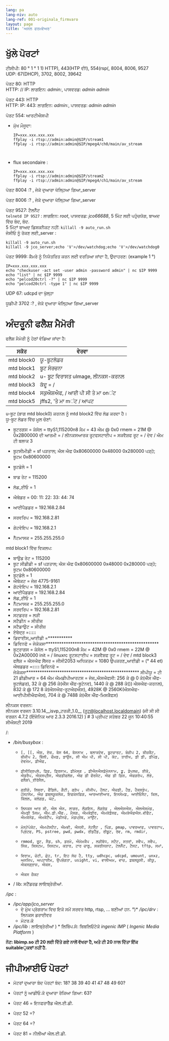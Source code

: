 ```yaml
---
lang: pa
lang-niv: auto
lang-ref: 001-originala_firmvaro
layout: page
title: 'ਅਸਲ ਫਰਮਵੇਅਰ'
---
```


# ਖੁੱਲੇ ਪੋਰਟਾਂ

ਟੀਸੀਪੀ: 80 ° 1 ° 1 1) HTTP), 443(HTP ਵੀ!), 554(rsp(, 8004, 8006, 9527  
UDP: 67(DHCP), 3702, 8002, 39642

ਪੋਰਟ 80: HTTP  
HTTP: // IP: ਲਾਗਇਨ: _admin:_, ਪਾਸਵਰਡ: _admin_ _admin_

ਪੋਰਟ 443: HTTP  
HTTP: IP: 443: ਲਾਗਇਨ: _admin:_, ਪਾਸਵਰਡ: _admin_ _admin_

ਪੋਰਟ 554: ਆਰਟੀਐਸਪੀ  
* ਮੁੱਖ ਮੌਜੂਦਾ: 



    ```
    IP=xxx.xxx.xxx.xxx
    ffplay -i rtsp://admin:admin@$IP/stream1
    ffplay -i rtsp://admin:admin@$IP/mpeg4/ch0/main/av_stream



    ```
* flux secondaire :



    ```
    IP=xxx.xxx.xxx.xxx
    ffplay -i rtsp://admin:admin@$IP/stream2
    ffplay -i rtsp://admin:admin@$IP/mpeg4/ch1/main/av_stream
    ````

ਪੋਰਟ 8004 :? , ਜੇਕੋ ਦੁਆਰਾ ਖੋਲ੍ਹਿਆ ਗਿਆ_server



ਪੋਰਟ 8006 :? , ਜੇਕੋ ਦੁਆਰਾ ਖੋਲ੍ਹਿਆ ਗਿਆ_server




ਪੋਰਟ 9527: ਟੈਲਨੈੱਟ  
`telnetd IP 9527` : ਲਾਗਇਨ: _root_, ਪਾਸਵਰਡ: _jco66688_, 5 ਮਿੰਟ ਲਈ ਪਹੁੰਚਯੋਗ, ਬਾਅਦ ਵਿੱਚ ਬੰਦ, ਬੰਦ.  
5 ਮਿੰਟਾਂ ਬਾਅਦ ਡਿਸਕਨੈਕਟ ਨਹੀਂ: `killall -9 auto_run.sh`  
ਜੇਸੀਓ ਨੂੰ ਰੋਕਣ ਲਈ_server : 
 
 

```
killall -9 auto_run.sh
killall -9 jco_server;echo 'V'>/dev/watchdog;echo 'V'>/dev/watchdog0
```

ਪੋਰਟ 9999: ਕੈਮਰੇ ਨੂੰ ਨਿਯੰਤਰਿਤ ਕਰਨ ਲਈ ਵਰਤਿਆ ਜਾਂਦਾ ਹੈ, ਉਦਾਹਰਣ: (example 1 °)

```
IP=xxx.xxx.xxx.xxx
echo "checkuser -act set -user admin -password admin" | nc $IP 9999
echo "list" | nc $IP 9999
echo "pelcod20ctrl -?" | nc $IP 9999
echo "pelcod20ctrl -type 1" | nc $IP 9999
```

UDP 67: udcpd ਦਾ ਖੁੱਲ੍ਹਾ

ਯੂਡੀਪੀ 3702 :? , ਜੇਕੋ ਦੁਆਰਾ ਖੋਲ੍ਹਿਆ ਗਿਆ_server




# ਅੰਦਰੂਨੀ ਫਲੈਸ਼ ਮੈਮੋਰੀ
ਫਲੈਸ਼ ਮੈਮੋਰੀ ਨੂੰ ਹੇਠਾਂ ਵੰਡਿਆ ਜਾਂਦਾ ਹੈ:

ਸਕੋਰ | ਵੇਰਵਾ |
--- | --- |
mtd block0 | ਯੂ-ਬੂਟਲੋਡਰ |
mtd block1 | ਬੂਟ ਸੰਰਚਨਾ |
mtd block2 | u- ਬੂਟ ਵਿਰਾਸਤ uImage, ਲੀਨਕਸ-ਕਰਨਲ |
mtd block3 | ਕੱਦੂ = / |
mtd block4 | ਸਕੁਐਸ਼ਐਫ, / ਆਈ ਪੀ ਸੀ ਤੇ ਮਾ onਂਟ |
mtd block5 | jffs2, 'ਤੇ ਮਾ mਂਟ / ਆਪਟ |

u-ਬੂਟ (ਭਾਗ mtd block0) ਕਰਨਲ ਨੂੰ mtd block2 ਵਿੱਚ ਲੋਡ ਕਰਦਾ ਹੈ।  
ਯੂ-ਬੂਟ ਲੋਡਰ ਵਿੱਚ ਮੂਲ ਚੋਣਾਂ:  
* ਬੂਟਰਗਸ = ਕੰਸੋਲ = ttyS1,115200n8 ਮੈਮ = 43 ਐਮ @ 0x0 rmem = 21M @ 0x2B00000 ਦੀ ਆਰਮੀ = / ਲੀਨਕਸਆਰਕ ਰੂਟਫਸਟਾਈਪ = ਸਕਵੈਸ਼ਫ ਰੂਟ = / ਦੇਵ / ਐਮ ਟੀ ਬਲਾਕ 3


* ਬੂਟਸੀਮੀਡੀ = sf ਪੜਤਾਲ; ਐਸ ਐਫ 0x80600000 0x48000 0x280000 ਪੜ੍ਹੋ; ਬੂਟਮ 0x80600000


* ਬੂਟਡੇਲੇ = 1


* ਬਾਡ ਰੇਟ = 115200


* ਲੋਡ\_ਈਓ = 1


* ਐਥੇਡਰ = 00: 11: 22: 33: 44: 74


* ਆਈਪੈਡਡਰ = 192.168.2.84


* ਸਰਵਰਿਪ = 192.168.2.81


* ਗੇਟਵੇਇਪ = 192.168.2.1


* ਨੈੱਟਮਾਸਕ = 255.255.255.0



mtd block1 ਵਿੱਚ ਵਿਕਲਪ:
* ਬਾਉਡ ਰੇਟ = 115200
* ਬੂਟ ਸੀਡੀਡੀ = sf ਪੜਤਾਲ; ਐਸ ਐਫ 0x80600000 0x48000 0x280000 ਪੜ੍ਹੋ; ਬੂਟਮ 0x80600000
* ਬੂਟਡੇਲੇ = 1
* ਐਥੇਕਟ = ਜੇਜ਼ 4775-9161
* ਗੇਟਵੇਇਪ = 192.168.2.1
* ਆਈਪੈਡਡਰ = 192.168.2.84
* ਲੋਡ\_ਈਓ = 1
* ਨੈੱਟਮਾਸਕ = 255.255.255.0
* ਸਰਵਰਿਪ = 192.168.2.81
* ਸਟਡਰਰ = ਲੜੀ
* ਸਟੈਡੀਨ = ਸੀਰੀਜ਼
* ਸਟੈਡਾਉਟ = ਸੀਰੀਜ਼
* ਏਥੇਦ੍ਰ =**:**:**:**:**:**
* ਡਿਵਾਈਸ\_ਆਈਡੀ =***********
* ਡਿਵਿਨਫੋ = ਜੇਕੋਕਸਾ***************************************************
* ਬੂਟ੍ਰਾਗਸ = ਕੰਸੋਲ = ttyS1,115200n8 ਮੈਮ = 42M @ 0x0 rmem = 22M @ 0x2A00000 init = / linuxrc ਰੂਟਸਟਾਈਪ = ਸਕਵੈਸ਼ਫ ਰੂਟ = / ਦੇਵ / mtd block3 ਫਲੈਸ਼ = ਐਸਐਫ ਸੈਂਸਰ = ਜੀਸੀ2053 ਅਧਿਕਤਮ = 1080 ਉਪਕਰਣ\_ਆਈਡੀ = (° 44 et) ਐਥਡਡਰ =**:**:**:**:**:** ਡਿਵਿਨਫੋ = ਜੇਕੋਕਸਾ*************************************************** ਸੀਪੀਯੂ = ਟੀ 21 ਡੀਡੀਆਰ = 64 ਐਮ ਐਮਡੀਪੀਆਰਟਸ = ਜੇਜ਼\_ਐਸਐਫਸੀ: 256 ਕੇ @ 0 ਕੇ(ਐੱਸ ਐੱਫ-ਬੂਟਲੋਡਰ), 32 ਕੇ @ 256 ਕੇ(ਐੱਸ ਐੱਫ-ਬੂਟੇਨਵ), 1440 ਕੇ @ 288 ਕੇ()) ਐਸਐਫ-ਕਰਨਲ), 832 ਕੇ @ 172 8 ਕੇ(ਐਸਐਫ-ਰੂਟਐਫਐਸ), 4928K @ 2560K(ਐਸਐਫ-ਆਈਪੀਸੀਐਫਐਸ), 704 ਕੇ @ 7488 ਕੇ(ਐੱਸ ਐੱਫ-ਮਿਸਕੈਫਸ)


ਲੀਨਕਸ ਵਰਜਨ:  
ਲੀਨਕਸ ਵਰਜਨ 3.10.14\_\_isvp\_ਟਰਕੀ\_1.0\_\_ (ਰੂਟ@localhost.localdomain) (ਜੀ ਸੀ ਸੀ ਵਰਜ਼ਨ 4.7.2 (ਇੰਜੇਨਿਕ ਆਰ 2.3.3 2016.12) ) # 3 ਪ੍ਰੀਪਟ ਸਤੰਬਰ 22 ਜੂਨ 10:40:55 ਸੀਐਸਟੀ 2019


/:
* _/bin/busybox_ : 
  *     [, [[, ਐਸ਼, ਏਕ, ਬੇਸ 64, ਬੇਸਨਾਮ , ਬਲਾਕਦੇਵ, ਬੂਟਚਾਰਟ, ਬੰਜ਼ੀਪ 2, ਬੀਜ਼ਕੈਟ, ਬੀਜੀਪ 2, ਬਿੱਲੀ, ਚੌਮਡ, ਡਾਉਨ, ਸੀ ਐਮ ਪੀ, ਸੀ ਪੀ, ਕੱਟ, ਤਾਰੀਖ, ਡੀ ਡੀ, ਡੀਪੋਡ, ਦੇਵਮੇਮ, ਡੀਐਫ,
  *     ਡੀਸੀਕ੍ਰਿਪਲੇ, ਡਿਫ, ਡਿਰਨਾਮ, ਡੀਮੇਸਗ , ਡੀਐਨਐਸਡੋਮੇਨਨਾਮ, ਡੂ, ਡੰਪਲਜ਼, ਈਕੋ, ਐਡਰੈਪ, ਐਕਸਪ੍ਰੈੱਸ, ਐਫਡੀਫਲੱਸ਼, ਐਫ ਡੀ ਫੌਰਮੈਟ, ਐਫ ਡੀ ਡਿਸ਼, ਐਫਗਰੇਪ, ਲੱਭੋ, ਫਲੈਸ਼\_ਈਰੇਸੈਲ,
  *     ਗ੍ਰੀਗੋ, ਲਿਬਰਾ, ਫੈਂਡਿਲੋ, ਗੈਟੀ, ਗ੍ਰੇਪ , ਜੀਜੀਪ, ਹੌਲਟ, ਐਚਡੀ, ਹੈਡ, ਹੈਕਸਡੰਪ, ਹੋਸਟਨੇਮ, ਐਚ ਡਬਲਯੂਕਲੋਕ, ਇਫਕਨਫਿਗ, ਆਰਆਈਆਰ, ਇਨਸੋਮਡ, ਆਈਓਸੈਟ, ਕਿਲ, ਕਿੱਲਲ, ਕਲੋਗਡ, ਘੱਟ,
  *     ਲਿਨਕਸ ਆਰ ਸੀ, ਐਲ ਐਨ, ਲਾਗਰ, ਲੌਗਇਨ, ਲੌਗਰੇਡ , ਐਲਐਸਐਸ, ਐਲਐਸਮੋਡ, ਐਮਡੀ 5ਸਮ, ਐੱਮ.ਡੀ.ਐੱਫ., ਮੈਸਗ, ਐਮਕੇਡੀਰ, ਐਮਕੇਡੌਸਫ, ਐਮਕੇਐਫਐਸ.ਵੀਫੈਟ, ਐਮਕੇਨੋਡ, ਐਮਕੇਟੈਂਪ, ਮੋਡੀਨਫੋ, ਮੋਡਪ੍ਰੋਬ, ਮਾਉਂਟ,
  *     ਮੋਨਟੋਪੰਕੋਟ, ਐਮਪੀਸਟੈਟ, ਐਮਵੀ, ਐਨਸੀ, ਨੇਟਸੈੱਟ , ਪਿੰਗ, pmap, ਪਾਵਰਆਫ, ਪਾਵਰਟਾਪ, ਪ੍ਰਿੰਟਫ, PS, pstree, pwd, pwdx, ਰੀਡਹੈੱਡ, ਰੀਬੂਟ, ਰੇਵ, rm, rmdir,
  *     rmmod, ਰੂਟ, ਸੈਡ, sh, ਡਰਮੋ, ਐਮੇਮਕੈਪ , ਲੜੀਬੱਧ, ਸਟੈਟ, ਸਤਰਾਂ, ਸਵੈਪ, ਸਵੈਪ, ਸਿੰਕ, ਸਿਸਟਮ, ਸਿਸਟਮ, ਕਤਾਰ, ਟਾਰ ਚਾਲੂ, ਸਕਰੀਨਸ਼ਾਟ, ਟੇਲਨੈੱਟ, ਟੈਸਟ, tftp, ਸਮਾਂ,
  *     ਵਿਰਾਮ, ਚੋਟੀ, ਛੋਹ, tr, ਇਹ ਸੱਚ ਹੈ, tty, udhcpc, udcpd, umount, unxz, ਅਨਜਿਪ, ਅਪਟਾਈਮ, ਉਪਭੋਗਤਾ, usight, vi, ਵਾਲੀਅਮ, ਵਾਚ, ਡਬਲਯੂਸੀ, ਕੀਯੂ, ਐਕਸਗ੍ਰਾਜ, ਐਕਸ,
  *     ਐਕਸ ਜ਼ੈਕਟ

* / lib: ਸਟੈਂਡਰਡ ਲਾਇਬ੍ਰੇਰੀਆਂ.



 _/ipc_ :
* _/ipc/app/jco\_server_
  * ਦੇ ਮੁੱਖ ਪ੍ਰੋਗਰਾਮ ਵਿਚ ਇਕੋ ਸਮੇਂ ਸਰਵਰ http, rtsp, ...
ਬਣੀਆਂ ਹਨ. °)* _/ipc/drv_ : ਲਿਨਕਸ ਡਰਾਈਵਰ
  * ਮੋਟਰ.ਕੋ
* _/ipc/lib_ : ਲਾਇਬ੍ਰੇਰੀਆਂ
)  * ਲਿਬਿੰਪ.ਸੋ: ਬਿਬਲਿਓਟੇਕੋ _ingenic_ _IMP_ ( _Ingenic Media Platform_ )


**ਨੋਟ: libimp.so ਟੀ 20 ਲਈ ਦਿੱਤੇ ਗਏ ਨਾਲੋਂ ਵੱਖਰਾ ਹੈ, ਅਤੇ ਟੀ ​​20 ਨਾਲ ਦਿੱਤਾ ਇੱਕ suitableੁਕਵਾਂ ਨਹੀਂ ਹੈ.**

# ਜੀਪੀਆਈਓ ਪੋਰਟਾਂ

* ਮੋਟਰਾਂ ਦੁਆਰਾ ਬੰਦ ਪੋਰਟਾਂ ਬੰਦ: 18? 38 39 40 41 47 48 49 60?


* ਪੋਰਟਾਂ ਨੂੰ ਆਡੀਓ.ਕੋ ਦੁਆਰਾ ਰੋਕਿਆ ਗਿਆ: 63?


* ਪੋਰਟ 46 = ਇਨਫਰਾਰੈੱਡ ਐਲ.ਈ.ਡੀ.


* ਪੋਰਟ 52 =?


* ਪੋਰਟ 64 =?


* ਪੋਰਟ 81 = ਨੀਲੀਆਂ ਐਲ.ਈ.ਡੀ.




